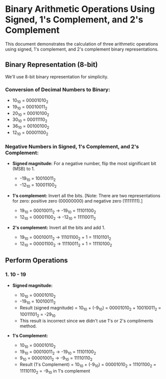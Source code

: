 # Binary Arithmetic Operations Using Signed, 1's Complement, and 2's Complement

This document demonstrates the calculation of three arithmetic operations using signed, 1's complement, and 2's complement binary representations.

## Binary Representation (8-bit)

We'll use 8-bit binary representation for simplicity.

### Conversion of Decimal Numbers to Binary:
- 10<sub>10</sub> = 00001010<sub>2</sub>
- 19<sub>10</sub> = 00010011<sub>2</sub>
- 20<sub>10</sub> = 00010100<sub>2</sub>
- 30<sub>10</sub> = 00011110<sub>2</sub>
- 36<sub>10</sub> = 00100100<sub>2</sub>
- 12<sub>10</sub> = 00001100<sub>2</sub>

### Negative Numbers in Signed, 1's Complement, and 2's Complement:

- **Signed magnitude:** For a negative number, flip the most significant bit (MSB) to 1.
  - -19<sub>10</sub> = 10010011<sub>2</sub>
  - -12<sub>10</sub> = 10001100<sub>2</sub>

- **1's complement:** Invert all the bits. [Note: There are two representations for zero: positive zero (00000000) and negative zero (11111111).]
  - 19<sub>10</sub> = 00010011<sub>2</sub> → -19<sub>10</sub> = 11101100<sub>2</sub>
  - 12<sub>10</sub> = 00001100<sub>2</sub> → -12<sub>10</sub> = 11110011<sub>2</sub>

- **2's complement:** Invert all the bits and add 1.
  - 19<sub>10</sub> = 00010011<sub>2</sub> → 11101100<sub>2</sub> + 1 = 11101101<sub>2</sub>
  - 12<sub>10</sub> = 00001100<sub>2</sub> → 11110011<sub>2</sub> + 1 = 11110100<sub>2</sub>

## Perform Operations

### 1. 10 - 19

- **Signed magnitude:**
  - 10<sub>10</sub> = 00001010<sub>2</sub>
  - -19<sub>10</sub> = 10010011<sub>2</sub>
  - Result (signed magnitude) = 10<sub>10</sub> + (-9<sub>10</sub>) = 00001010<sub>2</sub> + 10010011<sub>2</sub> = 10011101<sub>2</sub> = -29<sub>10</sub>
  - This result is incorrect since we didn't use 1's or 2's compliments method.
 
- **1's Complement:**
  - 10<sub>10</sub> = 00001010<sub>2</sub>
  - 19<sub>10</sub> = 00010011<sub>2</sub> → -19<sub>10</sub> = 11101100<sub>2</sub>
  - 9<sub>10</sub> = 00001001<sub>2</sub> → -9<sub>10</sub> = 11110110<sub>2</sub>
  - Result (1's Complement) = 10<sub>10</sub> + (-9<sub>10</sub>) = 00001010<sub>2</sub> + 11101100<sub>2</sub> = 11110110<sub>2</sub> = -9<sub>10</sub> in 1's complement



  
